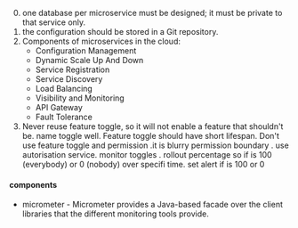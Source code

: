  0. one database per microservice must be designed; it must be private to that service only.
 0. the configuration should be stored in a Git repository.
 0. Components of microservices in the cloud:
    - Configuration Management
    - Dynamic Scale Up And Down
    - Service Registration
    - Service Discovery
    - Load Balancing
    - Visibility and Monitoring
    - API Gateway
    - Fault Tolerance
0. Never reuse feature toggle, so it will not enable a feature that shouldn't be. name toggle well. Feature toggle should have short lifespan. Don't use feature toggle and permission .it is blurry permission boundary . use autorisation service. monitor toggles . rollout percentage so if is 100 (everybody) or 0 (nobody)  over specifi time.  set alert if is 100 or 0



    

 
#### components 
*   micrometer - Micrometer provides a Java-based facade over the client libraries that the different monitoring tools provide.